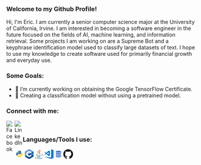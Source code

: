 

<!--
**babychoujr/babychoujr** is a ✨ _special_ ✨ repository because its `README.md` (this file) appears on your GitHub profile.
-->

### Welcome to my Github Profile!
Hi, I'm Eric. I am currently a senior computer science major at the University of California, Irvine. I am interested in becoming a software engineer in the future focused on the fields of AI, machine learning, and information retrieval. Some projects I am working on are a Supreme Bot and a keyphrase identification model used to classify large datasets of text.  I hope to use my knowledge to create software used for primarily financial growth and everyday use.

### Some Goals:
- 🔭 I’m currently working on obtaining the Google TensorFlow Certificate.
- 🔭 Creating a classification model without using a pretrained model.

### Connect with me:
[<img align="left" alt="Facebook" width="22px" src="https://cdn.jsdelivr.net/npm/simple-icons@v3/icons/facebook.svg" />][facebook]
[<img align="left" alt="LinkedIn" width="22px" src="https://cdn.jsdelivr.net/npm/simple-icons@v3/icons/linkedin.svg" />][linkedin]

<br />

### Languages/Tools I use:
<img align="left" alt="Python" width="26px" src="https://raw.githubusercontent.com/github/explore/80688e429a7d4ef2fca1e82350fe8e3517d3494d/topics/python/python.png" />
<img align="left" alt="C++" width="26px" src="https://raw.githubusercontent.com/github/explore/80688e429a7d4ef2fca1e82350fe8e3517d3494d/topics/cpp/cpp.png" />
<img align="left" alt="Java" width="26px" src="https://raw.githubusercontent.com/github/explore/80688e429a7d4ef2fca1e82350fe8e3517d3494d/topics/java/java.png" />
<img align="left" alt="Visual Studio Code" width="26px" src="https://raw.githubusercontent.com/github/explore/80688e429a7d4ef2fca1e82350fe8e3517d3494d/topics/visual-studio-code/visual-studio-code.png" />
<img align="left" alt="SQL" width="26px" src="https://raw.githubusercontent.com/github/explore/80688e429a7d4ef2fca1e82350fe8e3517d3494d/topics/sql/sql.png" />
<img align="left" alt="GitHub" width="26px" src="https://raw.githubusercontent.com/github/explore/78df643247d429f6cc873026c0622819ad797942/topics/github/github.png" />


<br />
<!--
![Eric's github stats](https://github-readme-stats.vercel.app/api?username=babychoujr&show_icons=true&theme=onedark)
-->


[facebook]:https://www.facebook.com/eric.chou.127/
[linkedin]:https://www.linkedin.com/in/eric-chou-b2814717a/
